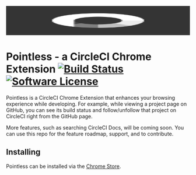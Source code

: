 <img src="logo128.png" alt="Pointless Logo" title="Pointless" width="100%" height="80" />

# Pointless - a CircleCI Chrome Extension [![Build Status](https://circleci.com/gh/felicianotech/pointless.svg?style=shield)](https://circleci.com/gh/felicianotech/pointless) [![Software License](https://img.shields.io/badge/license-MIT-blue.svg)](https://raw.githubusercontent.com/felicianotech/pointless/master/LICENSE)

Pointless is a CircleCI Chrome Extension that enhances your browsing experience while developing. For example, while viewing a project page on GitHub, you can see its build status and follow/unfollow that project on CircleCI right from the GitHub page.

More features, such as searching CircleCI Docs, will be coming soon. You can use this repo for the  feature roadmap, support, and to contribute.

## Installing

Pointless can be installed via the [Chrome Store](https://chrome.google.com/webstore/detail/pointless-a-circleci-chro/edmkpfdmophaaeedepooedlhioimljai).
